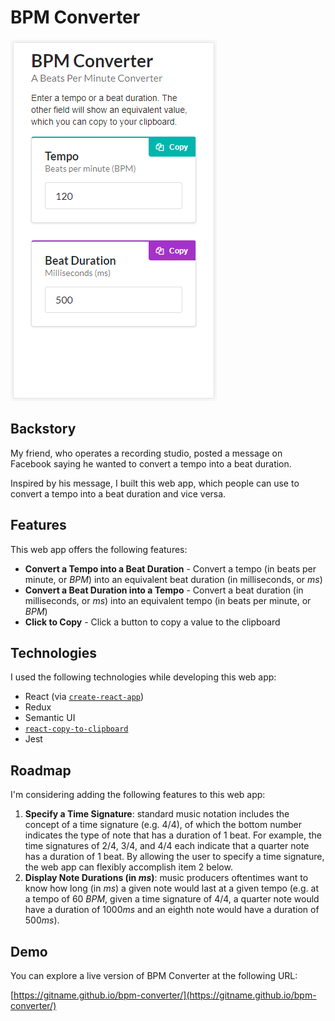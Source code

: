 # BPM Converter

![Screenshot of BPM Converter on Mobile Device](bpm-converter-screenshot-mobile.png)

## Backstory

My friend, who operates a recording studio, posted a message on Facebook saying he wanted to convert a tempo into a beat duration.

Inspired by his message, I built this web app, which people can use to convert a tempo into a beat duration and vice versa.

## Features

This web app offers the following features:

* **Convert a Tempo into a Beat Duration** - Convert a tempo (in beats per minute, or *BPM*) into an equivalent beat duration (in milliseconds, or *ms*)
* **Convert a Beat Duration into a Tempo** - Convert a beat duration (in milliseconds, or *ms*) into an equivalent tempo (in beats per minute, or *BPM*)
* **Click to Copy** - Click a button to copy a value to the clipboard

## Technologies

I used the following technologies while developing this web app:

* React (via [`create-react-app`](https://www.npmjs.com/package/create-react-app))
* Redux
* Semantic UI
* [`react-copy-to-clipboard`](https://www.npmjs.com/package/react-copy-to-clipboard)
* Jest

## Roadmap

I'm considering adding the following features to this web app:

1. **Specify a Time Signature**: standard music notation includes the concept of a time signature (e.g. 4/4), of which the bottom number indicates the type of note that has a duration of 1 beat. For example, the time signatures of 2/4, 3/4, and 4/4 each indicate that a quarter note has a duration of 1 beat. By allowing the user to specify a time signature, the web app can flexibly accomplish item 2 below.
2. **Display Note Durations (in *ms*)**: music producers oftentimes want to know how long (in *ms*) a given note would last at a given tempo (e.g. at a tempo of 60 *BPM*, given a time signature of 4/4, a quarter note would have a duration of 1000*ms* and an eighth note would have a duration of 500*ms*).

## Demo

You can explore a live version of BPM Converter at the following URL:

[https://gitname.github.io/bpm-converter/](https://gitname.github.io/bpm-converter/)